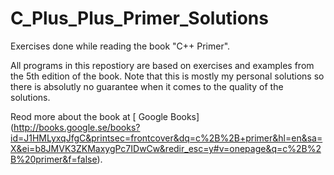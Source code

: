 C_Plus_Plus_Primer_Solutions
============================

Exercises done while reading the book "C++ Primer".  

All programs in this repostiory are based on exercises and examples from the 5th edition of the book. Note that this is mostly my personal solutions so there is absolutly no guarantee when it comes to the quality of the solutions.

Reod more about the book at [ Google Books] (http://books.google.se/books?id=J1HMLyxqJfgC&printsec=frontcover&dq=c%2B%2B+primer&hl=en&sa=X&ei=b8JMVK3ZKMaxygPc7IDwCw&redir_esc=y#v=onepage&q=c%2B%2B%20primer&f=false).
